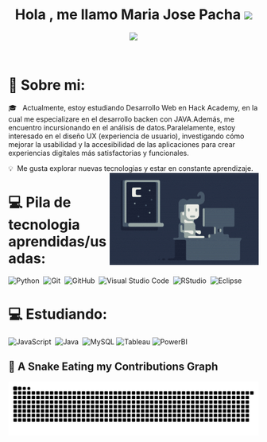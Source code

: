 <h1 align="center">Hola , me llamo Maria Jose Pacha <img src="https://media.giphy.com/media/hvRJCLFzcasrR4ia7z/giphy.gif" width="35"></h1>
<p align="center">
  <a href="https://github.com/DenverCoder1/readme-typing-svg"><img src="https://readme-typing-svg.herokuapp.com?font=Time+New+Roman&color=%23C8BE25&size=25&center=true&vCenter=true&width=600&height=100&lines=Estudiante+de+desarrollo+web;Especiliazandome+en+Backend;Estudiante+de+analisis+de+datos"></a>
</p>


<br>

<p align="center"> 
	
	
# 💫 Sobre mi:


🎓 &nbsp; Actualmente, estoy estudiando Desarrollo Web en Hack Academy, en la cual me especializare en el desarrollo backen con JAVA.Además, me encuentro incursionando en el análisis de datos.Paralelamente, estoy interesado en el diseño UX (experiencia de usuario), investigando cómo mejorar la usabilidad y la accesibilidad de las aplicaciones para crear experiencias digitales más satisfactorias y funcionales. 

💡 &nbsp;Me gusta explorar nuevas tecnologias y estar en constante aprendizaje. 
<img alt="Night Coding" src="https://raw.githubusercontent.com/AVS1508/AVS1508/master/assets/Night-Coding.gif" align="right"/></p>


 # 💻 Pila de tecnologia aprendidas/usadas:

![Python](https://img.shields.io/badge/-Python-05122A?style=flat&logo=python)&nbsp;
![Git](https://img.shields.io/badge/-Git-05122A?style=flat&logo=git)&nbsp;
![GitHub](https://img.shields.io/badge/-GitHub-05122A?style=flat&logo=github)&nbsp;
![Visual Studio Code](https://img.shields.io/badge/-Visual%20Studio%20Code-05122A?style=flat&logo=visual-studio-code&logoColor=007ACC)&nbsp;
![RStudio](https://img.shields.io/badge/-RStudio-05122A?style=flat&logo=rstudio)&nbsp;
![Eclipse](https://img.shields.io/badge/-Eclipse-05122A?style=flat&logo=eclipse-ide&logoColor=2C2255)

 # 💻 Estudiando:

![JavaScript](https://img.shields.io/badge/-JavaScript-05122A?style=flat&logo=javascript)&nbsp;
![Java](https://img.shields.io/badge/-Java-05122A?style=flat&logo=Java&logoColor=FFA518)&nbsp;
![MySQL](https://img.shields.io/badge/MySQL-4479A1?style=flat-square&logo=MySQL&logoColor=white)
![Tableau](https://img.shields.io/badge/Tableau-E97627?style=flat-square&logo=Tableau&logoColor=white)
![PowerBI](https://img.shields.io/badge/PowerBI-F2C811?style=flat-square&logo=PowerBI&logoColor=white)





	
## 🐍 A Snake Eating my Contributions Graph
	
<p align = "center">
	<img src = "https://github.com/7oSkaaa/7oSkaaa/blob/output/github-contribution-grid-snake.svg?" alt = "Snake Game"/>
</p>
